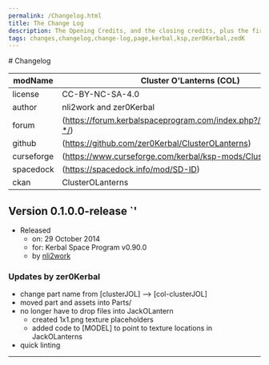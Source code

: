 ```yaml
---
permalink: /Changelog.html
title: The Change Log
description: The Opening Credits, and the closing credits, plus the first of two (or is three) end credit scenes
tags: changes,changelog,change-log,page,kerbal,ksp,zer0Kerbal,zedK
---
```

<!-- 
hdr-changelog.md v1.0.0.0
Cluster O'Lanterns (COL)
created: 13 May 2022
updated:
CC BY-ND 4.0 by zer0Kerbal
--># Changelog  
  
| modName    | Cluster O'Lanterns (COL)                                          |
| ---------- | ----------------------------------------------------------------- |
| license    | CC-BY-NC-SA-4.0                                                   |
| author     | nli2work and zer0Kerbal                                           |
| forum      | (https://forum.kerbalspaceprogram.com/index.php?/topic/210339-*/) |
| github     | (https://github.com/zer0Kerbal/ClusterOLanterns)                  |
| curseforge | (https://www.curseforge.com/kerbal/ksp-mods/ClusterOLanterns)     |
| spacedock  | (https://spacedock.info/mod/SD-ID)                                |
| ckan       | ClusterOLanterns                                                  |

## Version 0.1.0.0-release `<Archival>'

* Released
  * on: 29 October 2014
  * for: Kerbal Space Program v0.90.0
  * by [nli2work](https://forum.kerbalspaceprogram.com/index.php?/profile/106805-nli2work/)

### Updates by zer0Kerbal

* change part name from [clusterJOL] --> [col-clusterJOL]
* moved part and assets into Parts/
* no longer have to drop files into JackOLantern
  * created 1x1.png texture placeholders
  * added code to [MODEL] to point to texture locations in JackOLanterns
* quick linting

---
